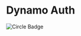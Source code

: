 # Dynamo Auth

![Circle Badge](https://circleci.com/gh/fortruce/dynamo-auth.png?circle-token=:circle-token)
